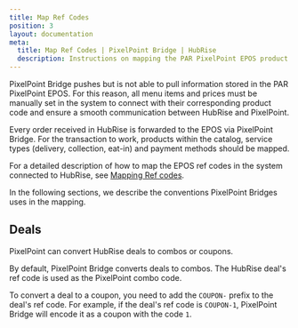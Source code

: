 ```yaml
---
title: Map Ref Codes
position: 3
layout: documentation
meta:
  title: Map Ref Codes | PixelPoint Bridge | HubRise
  description: Instructions on mapping the PAR PixelPoint EPOS product ref codes with other apps after connecting your EPOS with HubRise. Synchronise your data.
---
```


PixelPoint Bridge pushes but is not able to pull information stored in the PAR PixelPoint EPOS. For this reason, all menu items and prices must be manually set in the system to connect with their corresponding product code and ensure a smooth communication between HubRise and PixelPoint.

Every order received in HubRise is forwarded to the EPOS via PixelPoint Bridge. For the transaction to work, products within the catalog, service types (delivery, collection, eat-in) and payment methods should be mapped.

For a detailed description of how to map the EPOS ref codes in the system connected to HubRise, see [Mapping Ref codes](/apps/pixelpoint/map-ref-codes).

In the following sections, we describe the conventions PixelPoint Bridges uses in the mapping.

## Deals

PixelPoint can convert HubRise deals to combos or coupons.

By default, PixelPoint Bridge converts deals to combos. The HubRise deal's ref code is used as the PixelPoint combo code.

To convert a deal to a coupon, you need to add the `COUPON-` prefix to the deal's ref code. For example, if the deal's ref code is `COUPON-1`, PixelPoint Bridge will encode it as a coupon with the code `1`.
